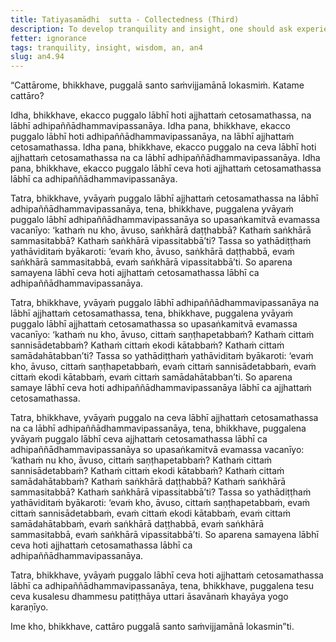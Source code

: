 ```yaml
---
title: Tatiyasamādhi  sutta - Collectedness (Third)
description: To develop tranquility and insight, one should ask experienced practitioners.
fetter: ignorance
tags: tranquility, insight, wisdom, an, an4
slug: an4.94
---
```


“Cattārome, bhikkhave, puggalā santo saṁvijjamānā lokasmiṁ. Katame cattāro?

Idha, bhikkhave, ekacco puggalo lābhī hoti ajjhattaṁ cetosamathassa, na lābhī adhipaññādhammavipassanāya. Idha pana, bhikkhave, ekacco puggalo lābhī hoti adhipaññādhammavipassanāya, na lābhī ajjhattaṁ cetosamathassa. Idha pana, bhikkhave, ekacco puggalo na ceva lābhī hoti ajjhattaṁ cetosamathassa na ca lābhī adhipaññādhammavipassanāya. Idha pana, bhikkhave, ekacco puggalo lābhī ceva hoti ajjhattaṁ cetosamathassa lābhī ca adhipaññādhammavipassanāya.

Tatra, bhikkhave, yvāyaṁ puggalo lābhī ajjhattaṁ cetosamathassa na lābhī adhipaññādhammavipassanāya, tena, bhikkhave, puggalena yvāyaṁ puggalo lābhī adhipaññādhammavipassanāya so upasaṅkamitvā evamassa vacanīyo: ‘kathaṁ nu kho, āvuso, saṅkhārā daṭṭhabbā? Kathaṁ saṅkhārā sammasitabbā? Kathaṁ saṅkhārā vipassitabbā’ti? Tassa so yathādiṭṭhaṁ yathāviditaṁ byākaroti: ‘evaṁ kho, āvuso, saṅkhārā daṭṭhabbā, evaṁ saṅkhārā sammasitabbā, evaṁ saṅkhārā vipassitabbā’ti. So aparena samayena lābhī ceva hoti ajjhattaṁ cetosamathassa lābhī ca adhipaññādhammavipassanāya.

Tatra, bhikkhave, yvāyaṁ puggalo lābhī adhipaññādhammavipassanāya na lābhī ajjhattaṁ cetosamathassa, tena, bhikkhave, puggalena yvāyaṁ puggalo lābhī ajjhattaṁ cetosamathassa so upasaṅkamitvā evamassa vacanīyo: ‘kathaṁ nu kho, āvuso, cittaṁ saṇṭhapetabbaṁ? Kathaṁ cittaṁ sannisādetabbaṁ? Kathaṁ cittaṁ ekodi kātabbaṁ? Kathaṁ cittaṁ samādahātabban’ti? Tassa so yathādiṭṭhaṁ yathāviditaṁ byākaroti: ‘evaṁ kho, āvuso, cittaṁ saṇṭhapetabbaṁ, evaṁ cittaṁ sannisādetabbaṁ, evaṁ cittaṁ ekodi kātabbaṁ, evaṁ cittaṁ samādahātabban’ti. So aparena samaye lābhī ceva hoti adhipaññādhammavipassanāya lābhī ca ajjhattaṁ cetosamathassa.

Tatra, bhikkhave, yvāyaṁ puggalo na ceva lābhī ajjhattaṁ cetosamathassa na ca lābhī adhipaññādhammavipassanāya, tena, bhikkhave, puggalena yvāyaṁ puggalo lābhī ceva ajjhattaṁ cetosamathassa lābhī ca adhipaññādhammavipassanāya so upasaṅkamitvā evamassa vacanīyo: ‘kathaṁ nu kho, āvuso, cittaṁ saṇṭhapetabbaṁ? Kathaṁ cittaṁ sannisādetabbaṁ? Kathaṁ cittaṁ ekodi kātabbaṁ? Kathaṁ cittaṁ samādahātabbaṁ? Kathaṁ saṅkhārā daṭṭhabbā? Kathaṁ saṅkhārā sammasitabbā? Kathaṁ saṅkhārā vipassitabbā’ti? Tassa so yathādiṭṭhaṁ yathāviditaṁ byākaroti: ‘evaṁ kho, āvuso, cittaṁ saṇṭhapetabbaṁ, evaṁ cittaṁ sannisādetabbaṁ, evaṁ cittaṁ ekodi kātabbaṁ, evaṁ cittaṁ samādahātabbaṁ, evaṁ saṅkhārā daṭṭhabbā, evaṁ saṅkhārā sammasitabbā, evaṁ saṅkhārā vipassitabbā’ti. So aparena samayena lābhī ceva hoti ajjhattaṁ cetosamathassa lābhī ca adhipaññādhammavipassanāya.

Tatra, bhikkhave, yvāyaṁ puggalo lābhī ceva hoti ajjhattaṁ cetosamathassa lābhī ca adhipaññādhammavipassanāya, tena, bhikkhave, puggalena tesu ceva kusalesu dhammesu patiṭṭhāya uttari āsavānaṁ khayāya yogo karaṇīyo.

Ime kho, bhikkhave, cattāro puggalā santo saṁvijjamānā lokasmin”ti.
